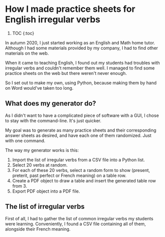 # How I made practice sheets for English irregular verbs

1. TOC
{:toc}

In autumn 2020, I just started working as an English and Math home tutor.
Although I had some materials provided by my company, I had to find other
materials on the web.

When it came to teaching English, I found out my students had troubles
with irregular verbs and couldn't remember them well. I managed to find
some practice sheets on the web but there weren't never enough.

So I set out to make my own, using Python, because making them by hand on
Word would've taken too long.

## What does my generator do?

As I didn't want to have a complicated piece of software with a GUI,
I chose to stay with the command-line. It's just quicker.

My goal was to generate as many practice sheets and their corresponding
answer sheets as desired, and have each one of them randomized. Just with
one command.

The way my generator works is this:
1. Import the list of irregular verbs from a CSV file into a Python list.
2. Select 20 verbs at random.
3. For each of these 20 verbs, select a random form to show (present, preterit, past
   perfect or French meaning) on a table row.
4. Create a PDF object to draw a table and insert the generated table row
   from 3.
5. Export PDF object into a PDF file.

## The list of irregular verbs

First of all, I had to gather the list of common irregular verbs my
students were learning. Conveniently, I found a CSV file containing all of
them, alongside their French meaning.

